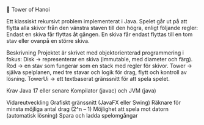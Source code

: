 🏰 Tower of Hanoi

Ett klassiskt rekursivt problem implementerat i Java.
Spelet går ut på att flytta alla skivor från den vänstra staven till den högra, enligt följande regler:
Endast en skiva får flyttas åt gången.
En skiva får endast flyttas till en tom stav eller ovanpå en större skiva.


Beskrivning
Projektet är skrivet med objektorienterad programmering i fokus:
Disk → representerar en skiva (immutable, med diameter och färg).
Rod → en stav som fungerar som en stack med regler för skivor.
Tower → själva spelplanen, med tre stavar och logik för drag, flytt och kontroll av lösning.
TowerUi → ett textbaserat gränssnitt för att spela spelet.

Krav
Java 17 eller senare
Kompilator (javac) och JVM (java)

Vidareutveckling
Grafiskt gränssnitt (JavaFX eller Swing)
Räknare för minsta möjliga antal drag (2^n – 1)
Möjlighet att spela mot datorn (automatisk lösning)
Spara och ladda spelomgångar
